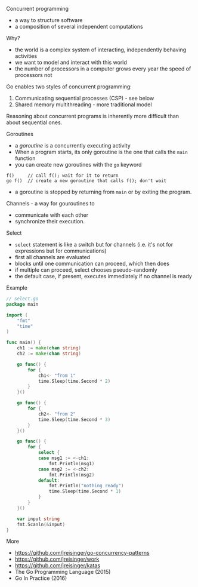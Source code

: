 Concurrent programming

* a way to structure software
* a composition of several independent computations

Why?

* the world is a complex system of interacting, independently behaving activities
* we want to model and interact with this world
* the number of processors in a computer grows every year the speed of processors not

Go enables two styles of concurrent programming:

1. Communicating sequential processes (CSP) - see below
2. Shared memory multithreading - more traditional model

Reasoning about concurrent programs is inherently more difficult than about sequential ones.

Goroutines

* a *goroutine* is a concurrently executing activity
* When a program starts, its only goroutine is the one that calls the `main` function
* you can create new goroutines with the `go` keyword

```
f()     // call f(); wait for it to return
go f()  // create a new goroutine that calls f(); don't wait
```

* a goroutine is stopped by returning from `main` or by exiting the program.

Channels - a way for gouroutines to

* communicate with each other
* synchronize their execution.

Select

* `select` statement is like a switch but for channels (i.e. it's not for expressions but for communications)
* first all channels are evaluated
* blocks until one communication can proceed, which then does
* if multiple can proceed, select chooses pseudo-randomly
* the default case, if present, executes immediately if no channel is ready

Example

```go
// select.go
package main

import (
    "fmt"
    "time"
)

func main() {
    ch1 := make(chan string)
    ch2 := make(chan string)

    go func() {
        for {
            ch1<- "from 1"
            time.Sleep(time.Second * 2)
        }
    }()

    go func() {
        for {
            ch2<- "from 2"
            time.Sleep(time.Second * 3)
        }
    }()

    go func() {
        for {
            select {
            case msg1 := <-ch1:
                fmt.Println(msg1)
            case msg2 := <-ch2:
                fmt.Println(msg2)
            default:
                fmt.Println("nothing ready")
                time.Sleep(time.Second * 1)
            }
        }
    }()

    var input string
    fmt.Scanln(&input)
}
```

More

* https://github.com/jreisinger/go-concurrency-patterns
* https://github.com/jreisinger/work
* https://github.com/jreisinger/katas
* The Go Programming Language (2015)
* Go In Practice (2016)
